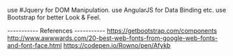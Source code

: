 use #Jquery for DOM Manipulation.
use AngularJS for Data Binding etc.
use Bootstrap for better Look & Feel.



-----------		References	-----------
https://getbootstrap.com/components
http://www.awwwards.com/20-best-web-fonts-from-google-web-fonts-and-font-face.html
https://codepen.io/Rowno/pen/Afykb
